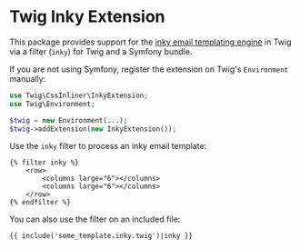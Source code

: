 Twig Inky Extension
===================

This package provides support for the [inky email templating
engine](https://github.com/zurb/inky) in Twig via a filter (`inky`) for Twig and
a Symfony bundle.

If you are not using Symfony, register the extension on Twig's `Environment`
manually:

```php
use Twig\CssInliner\InkyExtension;
use Twig\Environment;

$twig = new Environment(...);
$twig->addExtension(new InkyExtension());
```

Use the `inky` filter to process an inky email template:

```twig
{% filter inky %}
    <row>
        <columns large="6"></columns>
        <columns large="6"></columns>
    </row>
{% endfilter %}
```

You can also use the filter on an included file:

```twig
{{ include('some_template.inky.twig')|inky }}
```

